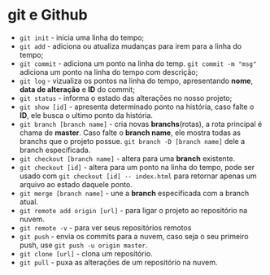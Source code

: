 # git e Github

* `git init` - inicia uma linha do tempo;
* `git add` - adiciona ou atualiza mudanças para irem para a linha do tempo;
* `git commit` - adiciona um ponto na linha do temp. `git commit -m "msg"` adiciona um ponto na linha do tempo com descrição;
* `git log` - vizualiza os pontos na linha do tempo, apresentando **nome**, **data de alteração** e **ID** do commit;
* `git status` - informa o estado das alterações no nosso projeto;
* `git show [id]` - apresenta determinado ponto na história, caso falte o **ID**, ele busca o ultimo ponto da história.
* `git branch [branch name]` - cria novas **branchs**(rotas), a rota principal é chama de **master**. Caso falte o **branch name**, ele mostra todas as branchs que o projeto possue. `git branch -D [branch name]` dele a branch especificada.
* `git checkout [branch name]` - altera para uma **branch** existente.
* `git checkout [id]` - altera para um ponto na linha do tempo, pode ser usado com `git checkout [id] -- index.html` para retornar apenas um arquivo ao estado daquele ponto.
* `git merge [branch name]` - une a **branch** especificada com a branch atual.
* `git remote add origin [url]` - para ligar o projeto ao repositório na nuvem.
* `git remote -v` - para ver seus repositórios remotos
* `git push` - envia os commits para a nuvem, caso seja o seu primeiro push, use `git push -u origin master`.
* `git clone [url]` - clona um repositório.
* `git pull` - puxa as alterações de um repositório na nuvem.

